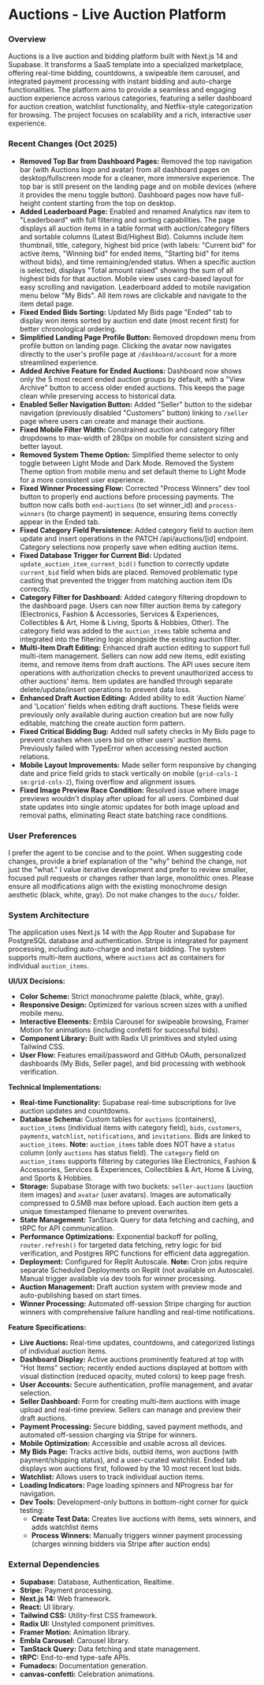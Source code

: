 # Auctions - Live Auction Platform

### Overview
Auctions is a live auction and bidding platform built with Next.js 14 and Supabase. It transforms a SaaS template into a specialized marketplace, offering real-time bidding, countdowns, a swipeable item carousel, and integrated payment processing with instant bidding and auto-charge functionalities. The platform aims to provide a seamless and engaging auction experience across various categories, featuring a seller dashboard for auction creation, watchlist functionality, and Netflix-style categorization for browsing. The project focuses on scalability and a rich, interactive user experience.

### Recent Changes (Oct 2025)
- **Removed Top Bar from Dashboard Pages:** Removed the top navigation bar (with Auctions logo and avatar) from all dashboard pages on desktop/fullscreen mode for a cleaner, more immersive experience. The top bar is still present on the landing page and on mobile devices (where it provides the menu toggle button). Dashboard pages now have full-height content starting from the top on desktop.
- **Added Leaderboard Page:** Enabled and renamed Analytics nav item to "Leaderboard" with full filtering and sorting capabilities. The page displays all auction items in a table format with auction/category filters and sortable columns (Latest Bid/Highest Bid). Columns include item thumbnail, title, category, highest bid price (with labels: "Current bid" for active items, "Winning bid" for ended items, "Starting bid" for items without bids), and time remaining/ended status. When a specific auction is selected, displays "Total amount raised" showing the sum of all highest bids for that auction. Mobile view uses card-based layout for easy scrolling and navigation. Leaderboard added to mobile navigation menu below "My Bids". All item rows are clickable and navigate to the item detail page.
- **Fixed Ended Bids Sorting:** Updated My Bids page "Ended" tab to display won items sorted by auction end date (most recent first) for better chronological ordering.
- **Simplified Landing Page Profile Button:** Removed dropdown menu from profile button on landing page. Clicking the avatar now navigates directly to the user's profile page at `/dashboard/account` for a more streamlined experience.
- **Added Archive Feature for Ended Auctions:** Dashboard now shows only the 5 most recent ended auction groups by default, with a "View Archive" button to access older ended auctions. This keeps the page clean while preserving access to historical data.
- **Enabled Seller Navigation Button:** Added "Seller" button to the sidebar navigation (previously disabled "Customers" button) linking to `/seller` page where users can create and manage their auctions.
- **Fixed Mobile Filter Width:** Constrained auction and category filter dropdowns to max-width of 280px on mobile for consistent sizing and better layout.
- **Removed System Theme Option:** Simplified theme selector to only toggle between Light Mode and Dark Mode. Removed the System Theme option from mobile menu and set default theme to Light Mode for a more consistent user experience.
- **Fixed Winner Processing Flow:** Corrected "Process Winners" dev tool button to properly end auctions before processing payments. The button now calls both `end-auctions` (to set winner_id) and `process-winners` (to charge payment) in sequence, ensuring items correctly appear in the Ended tab.
- **Fixed Category Field Persistence:** Added category field to auction item update and insert operations in the PATCH /api/auctions/[id] endpoint. Category selections now properly save when editing auction items.
- **Fixed Database Trigger for Current Bid:** Updated `update_auction_item_current_bid()` function to correctly update `current_bid` field when bids are placed. Removed problematic type casting that prevented the trigger from matching auction item IDs correctly.
- **Category Filter for Dashboard:** Added category filtering dropdown to the dashboard page. Users can now filter auction items by category (Electronics, Fashion & Accessories, Services & Experiences, Collectibles & Art, Home & Living, Sports & Hobbies, Other). The category field was added to the `auction_items` table schema and integrated into the filtering logic alongside the existing auction filter.
- **Multi-Item Draft Editing:** Enhanced draft auction editing to support full multi-item management. Sellers can now add new items, edit existing items, and remove items from draft auctions. The API uses secure item operations with authorization checks to prevent unauthorized access to other auctions' items. Item updates are handled through separate delete/update/insert operations to prevent data loss.
- **Enhanced Draft Auction Editing:** Added ability to edit 'Auction Name' and 'Location' fields when editing draft auctions. These fields were previously only available during auction creation but are now fully editable, matching the create auction form pattern.
- **Fixed Critical Bidding Bug:** Added null safety checks in My Bids page to prevent crashes when users bid on other users' auction items. Previously failed with TypeError when accessing nested auction relations.
- **Mobile Layout Improvements:** Made seller form responsive by changing date and price field grids to stack vertically on mobile (`grid-cols-1 sm:grid-cols-2`), fixing overflow and alignment issues.
- **Fixed Image Preview Race Condition:** Resolved issue where image previews wouldn't display after upload for all users. Combined dual state updates into single atomic updates for both image upload and removal paths, eliminating React state batching race conditions.

### User Preferences
I prefer the agent to be concise and to the point. When suggesting code changes, provide a brief explanation of the "why" behind the change, not just the "what." I value iterative development and prefer to review smaller, focused pull requests or changes rather than large, monolithic ones. Please ensure all modifications align with the existing monochrome design aesthetic (black, white, gray). Do not make changes to the `docs/` folder.

### System Architecture
The application uses Next.js 14 with the App Router and Supabase for PostgreSQL database and authentication. Stripe is integrated for payment processing, including auto-charge and instant bidding. The system supports multi-item auctions, where `auctions` act as containers for individual `auction_items`.

**UI/UX Decisions:**
- **Color Scheme:** Strict monochrome palette (black, white, gray).
- **Responsive Design:** Optimized for various screen sizes with a unified mobile menu.
- **Interactive Elements:** Embla Carousel for swipeable browsing, Framer Motion for animations (including confetti for successful bids).
- **Component Library:** Built with Radix UI primitives and styled using Tailwind CSS.
- **User Flow:** Features email/password and GitHub OAuth, personalized dashboards (My Bids, Seller page), and bid processing with webhook verification.

**Technical Implementations:**
- **Real-time Functionality:** Supabase real-time subscriptions for live auction updates and countdowns.
- **Database Schema:** Custom tables for `auctions` (containers), `auction_items` (individual items with category field), `bids`, `customers`, `payments`, `watchlist`, `notifications`, and `invitations`. Bids are linked to `auction_items`. **Note:** `auction_items` table does NOT have a `status` column (only `auctions` has status field). The `category` field on `auction_items` supports filtering by categories like Electronics, Fashion & Accessories, Services & Experiences, Collectibles & Art, Home & Living, and Sports & Hobbies.
- **Storage:** Supabase Storage with two buckets: `seller-auctions` (auction item images) and `avatar` (user avatars). Images are automatically compressed to 0.5MB max before upload. Each auction item gets a unique timestamped filename to prevent overwrites.
- **State Management:** TanStack Query for data fetching and caching, and tRPC for API communication.
- **Performance Optimizations:** Exponential backoff for polling, `router.refresh()` for targeted data fetching, retry logic for bid verification, and Postgres RPC functions for efficient data aggregation.
- **Deployment:** Configured for Replit Autoscale. **Note:** Cron jobs require separate Scheduled Deployments on Replit (not available on Autoscale). Manual trigger available via dev tools for winner processing.
- **Auction Management:** Draft auction system with preview mode and auto-publishing based on start times.
- **Winner Processing:** Automated off-session Stripe charging for auction winners with comprehensive failure handling and real-time notifications.

**Feature Specifications:**
- **Live Auctions:** Real-time updates, countdowns, and categorized listings of individual auction items.
- **Dashboard Display:** Active auctions prominently featured at top with "Hot Items" section; recently ended auctions displayed at bottom with visual distinction (reduced opacity, muted colors) to keep page fresh.
- **User Accounts:** Secure authentication, profile management, and avatar selection.
- **Seller Dashboard:** Form for creating multi-item auctions with image upload and real-time preview. Sellers can manage and preview their draft auctions.
- **Payment Processing:** Secure bidding, saved payment methods, and automated off-session charging via Stripe for winners.
- **Mobile Optimization:** Accessible and usable across all devices.
- **My Bids Page:** Tracks active bids, outbid items, won auctions (with payment/shipping status), and a user-curated watchlist. Ended tab displays won auctions first, followed by the 10 most recent lost bids.
- **Watchlist:** Allows users to track individual auction items.
- **Loading Indicators:** Page loading spinners and NProgress bar for navigation.
- **Dev Tools:** Development-only buttons in bottom-right corner for quick testing:
  - **Create Test Data:** Creates live auctions with items, sets winners, and adds watchlist items
  - **Process Winners:** Manually triggers winner payment processing (charges winning bidders via Stripe after auction ends)

### External Dependencies
- **Supabase:** Database, Authentication, Realtime.
- **Stripe:** Payment processing.
- **Next.js 14:** Web framework.
- **React:** UI library.
- **Tailwind CSS:** Utility-first CSS framework.
- **Radix UI:** Unstyled component primitives.
- **Framer Motion:** Animation library.
- **Embla Carousel:** Carousel library.
- **TanStack Query:** Data fetching and state management.
- **tRPC:** End-to-end type-safe APIs.
- **Fumadocs:** Documentation generation.
- **canvas-confetti:** Celebration animations.